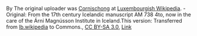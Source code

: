 By The original uploader was <a href="https://en.wikipedia.org/wiki/lb:User:Cornischong" class="extiw" title="w:lb:User:Cornischong">Cornischong</a> at <a href="https://en.wikipedia.org/wiki/lb:" class="extiw" title="w:lb:">Luxembourgish Wikipedia</a>. - Original: From the 17th century Icelandic manuscript AM 738 4to, now in the care of the Árni Magnússon Institute in Iceland.This version: Transferred from <span class="plainlinks"><a class="external text" href="https://lb.wikipedia.org">lb.wikipedia</a></span> to Commons., <a href="http://creativecommons.org/licenses/by-sa/3.0/" title="Creative Commons Attribution-Share Alike 3.0">CC BY-SA 3.0</a>, <a href="https://commons.wikimedia.org/w/index.php?curid=21197574">Link</a>